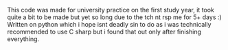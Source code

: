 This code was made for university practice on the first study year, it took quite a bit to be made but yet so long due to the tch nt rsp me for 5+ days :)
Written on python which i hope isnt deadly sin to do as i was technically recommended to use C sharp but i found that out only after finishing everything.
